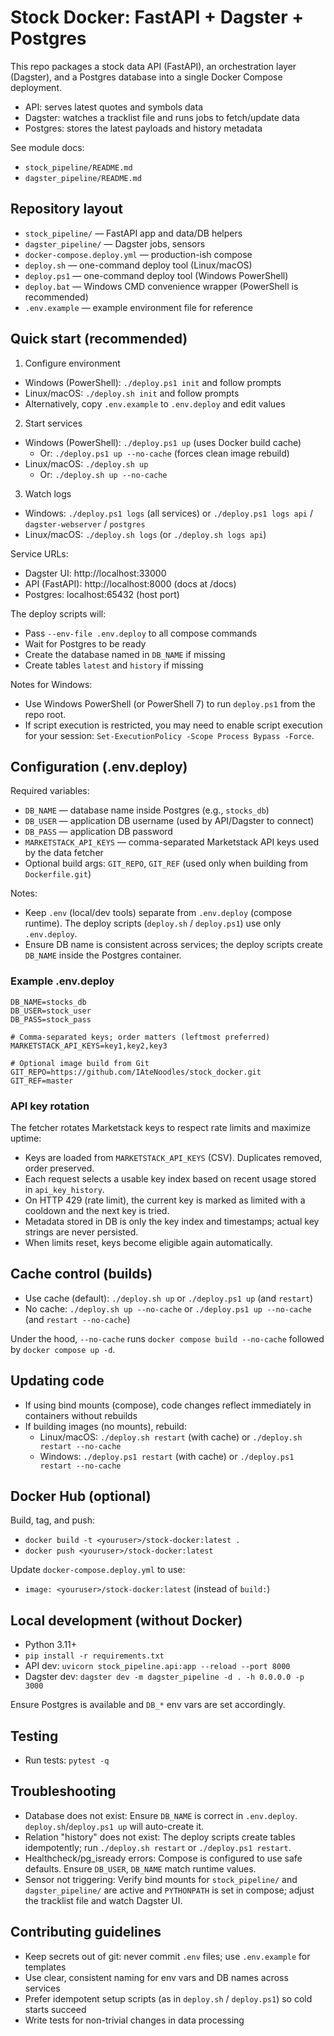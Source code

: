 # Stock Docker: FastAPI + Dagster + Postgres

This repo packages a stock data API (FastAPI), an orchestration layer (Dagster), and a Postgres database into a single Docker Compose deployment.

- API: serves latest quotes and symbols data
- Dagster: watches a tracklist file and runs jobs to fetch/update data
- Postgres: stores the latest payloads and history metadata

See module docs:
- `stock_pipeline/README.md`
- `dagster_pipeline/README.md`

## Repository layout

- `stock_pipeline/` — FastAPI app and data/DB helpers
- `dagster_pipeline/` — Dagster jobs, sensors
- `docker-compose.deploy.yml` — production-ish compose
- `deploy.sh` — one-command deploy tool (Linux/macOS)
- `deploy.ps1` — one-command deploy tool (Windows PowerShell)
- `deploy.bat` — Windows CMD convenience wrapper (PowerShell is recommended)
- `.env.example` — example environment file for reference

## Quick start (recommended)

1) Configure environment
- Windows (PowerShell): `./deploy.ps1 init` and follow prompts
- Linux/macOS: `./deploy.sh init` and follow prompts
- Alternatively, copy `.env.example` to `.env.deploy` and edit values

2) Start services
- Windows (PowerShell): `./deploy.ps1 up` (uses Docker build cache)
  - Or: `./deploy.ps1 up --no-cache` (forces clean image rebuild)
- Linux/macOS: `./deploy.sh up`
  - Or: `./deploy.sh up --no-cache`

3) Watch logs
- Windows: `./deploy.ps1 logs` (all services) or `./deploy.ps1 logs api` / `dagster-webserver` / `postgres`
- Linux/macOS: `./deploy.sh logs` (or `./deploy.sh logs api`)

Service URLs:
- Dagster UI: http://localhost:33000
- API (FastAPI): http://localhost:8000 (docs at /docs)
- Postgres: localhost:65432 (host port)

The deploy scripts will:
- Pass `--env-file .env.deploy` to all compose commands
- Wait for Postgres to be ready
- Create the database named in `DB_NAME` if missing
- Create tables `latest` and `history` if missing

Notes for Windows:
- Use Windows PowerShell (or PowerShell 7) to run `deploy.ps1` from the repo root.
- If script execution is restricted, you may need to enable script execution for your session: `Set-ExecutionPolicy -Scope Process Bypass -Force`.

## Configuration (.env.deploy)

Required variables:
- `DB_NAME` — database name inside Postgres (e.g., `stocks_db`)
- `DB_USER` — application DB username (used by API/Dagster to connect)
- `DB_PASS` — application DB password
- `MARKETSTACK_API_KEYS` — comma-separated Marketstack API keys used by the data fetcher
- Optional build args: `GIT_REPO`, `GIT_REF` (used only when building from `Dockerfile.git`)

Notes:
- Keep `.env` (local/dev tools) separate from `.env.deploy` (compose runtime). The deploy scripts (`deploy.sh` / `deploy.ps1`) use only `.env.deploy`.
- Ensure DB name is consistent across services; the deploy scripts create `DB_NAME` inside the Postgres container.

### Example .env.deploy

```
DB_NAME=stocks_db
DB_USER=stock_user
DB_PASS=stock_pass

# Comma-separated keys; order matters (leftmost preferred)
MARKETSTACK_API_KEYS=key1,key2,key3

# Optional image build from Git
GIT_REPO=https://github.com/IAteNoodles/stock_docker.git
GIT_REF=master
```

### API key rotation

The fetcher rotates Marketstack keys to respect rate limits and maximize uptime:
- Keys are loaded from `MARKETSTACK_API_KEYS` (CSV). Duplicates removed, order preserved.
- Each request selects a usable key index based on recent usage stored in `api_key_history`.
- On HTTP 429 (rate limit), the current key is marked as limited with a cooldown and the next key is tried.
- Metadata stored in DB is only the key index and timestamps; actual key strings are never persisted.
- When limits reset, keys become eligible again automatically.

## Cache control (builds)

- Use cache (default): `./deploy.sh up` or `./deploy.ps1 up` (and `restart`)
- No cache: `./deploy.sh up --no-cache` or `./deploy.ps1 up --no-cache` (and `restart --no-cache`)

Under the hood, `--no-cache` runs `docker compose build --no-cache` followed by `docker compose up -d`.

## Updating code

- If using bind mounts (compose), code changes reflect immediately in containers without rebuilds
- If building images (no mounts), rebuild:
  - Linux/macOS: `./deploy.sh restart` (with cache) or `./deploy.sh restart --no-cache`
  - Windows: `./deploy.ps1 restart` (with cache) or `./deploy.ps1 restart --no-cache`

## Docker Hub (optional)

Build, tag, and push:
- `docker build -t <youruser>/stock-docker:latest .`
- `docker push <youruser>/stock-docker:latest`

Update `docker-compose.deploy.yml` to use:
- `image: <youruser>/stock-docker:latest` (instead of `build:`)

## Local development (without Docker)

- Python 3.11+
- `pip install -r requirements.txt`
- API dev: `uvicorn stock_pipeline.api:app --reload --port 8000`
- Dagster dev: `dagster dev -m dagster_pipeline -d . -h 0.0.0.0 -p 3000`

Ensure Postgres is available and `DB_*` env vars are set accordingly.

## Testing

- Run tests: `pytest -q`

## Troubleshooting

- Database does not exist: Ensure `DB_NAME` is correct in `.env.deploy`. `deploy.sh`/`deploy.ps1 up` will auto-create it.
- Relation "history" does not exist: The deploy scripts create tables idempotently; run `./deploy.sh restart` or `./deploy.ps1 restart`.
- Healthcheck/pg_isready errors: Compose is configured to use safe defaults. Ensure `DB_USER`, `DB_NAME` match runtime values.
- Sensor not triggering: Verify bind mounts for `stock_pipeline/` and `dagster_pipeline/` are active and `PYTHONPATH` is set in compose; adjust the tracklist file and watch Dagster UI.

## Contributing guidelines

- Keep secrets out of git: never commit `.env` files; use `.env.example` for templates
- Use clear, consistent naming for env vars and DB names across services
- Prefer idempotent setup scripts (as in `deploy.sh` / `deploy.ps1`) so cold starts succeed
- Write tests for non-trivial changes in data processing
